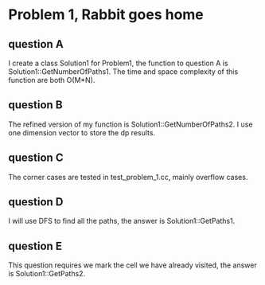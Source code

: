 # Problem 1, Rabbit goes home

## question A
I create a class Solution1 for Problem1, the function to question A is Solution1::GetNumberOfPaths1. The time and space complexity of this function are both O(M*N).

## question B
The refined version of my function is Solution1::GetNumberOfPaths2. I use one dimension vector to store the dp results.

## question C
The corner cases are tested in test_problem_1.cc, mainly overflow cases.

## question D
I will use DFS to find all the paths, the answer is Solution1::GetPaths1.

## question E
This question requires we mark the cell we have already visited, the answer is Solution1::GetPaths2.